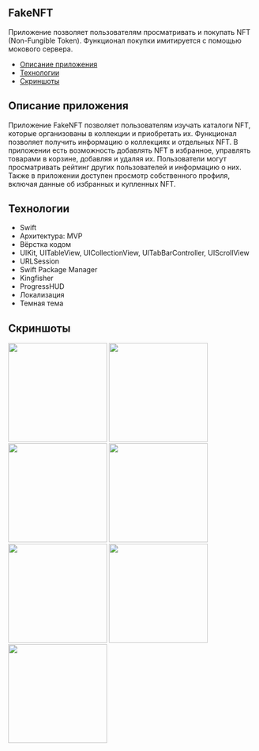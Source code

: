 ## **FakeNFT**

Приложение позволяет пользователям просматривать и покупать NFT (Non-Fungible Token). Функционал покупки имитируется с помощью мокового сервера.

- [Описание приложения](#описание-приложения)
- [Технологии](#технологии)
- [Скриншоты](#скриншоты)

## **Описание приложения**

Приложение FakeNFT позволяет пользователям изучать каталоги NFT, которые организованы в коллекции и приобретать их. Функционал позволяет получить информацию о коллекциях и отдельных NFT. В приложении есть возможность добавлять NFT в избранное, управлять товарами в корзине, добавляя и удаляя их. Пользователи могут просматривать рейтинг других пользователей и информацию о них. Также в приложении доступен просмотр собственного профиля, включая данные об избранных и купленных NFT.

## **Технологии**

- Swift
- Архитектура: MVP
- Вёрстка кодом
- UIKit, UITableView, UICollectionView, UITabBarController, UIScrollView
- URLSession
- Swift Package Manager
- Kingfisher
- ProgressHUD
- Локализация
- Темная тема


## **Скриншоты**
<img width="200" src="https://github.com/user-attachments/assets/d6035bf4-9c1c-4e6a-aff5-9eff4fadf299" />
<img width="200" src="https://github.com/user-attachments/assets/c1a2b518-50a4-4e26-95b6-d78222564c27" />
<img width="200" src="https://github.com/user-attachments/assets/0210532f-a572-4c84-8361-978a1bc85c91" />
<img width="200" src="https://github.com/user-attachments/assets/84b4b7f5-7732-4ef3-b58b-93e5d1471006" />
<img width="200" src="https://github.com/user-attachments/assets/2c3aefaa-16fd-41a0-af44-28f57b9d7116" />
<img width="200" src="https://github.com/user-attachments/assets/ddc0cca3-a95f-489c-bfeb-2e17ca3d8d71" />
<img width="200" src="https://github.com/user-attachments/assets/ef19473d-2256-44c8-9b7d-ee86d4cdcf4f" />





